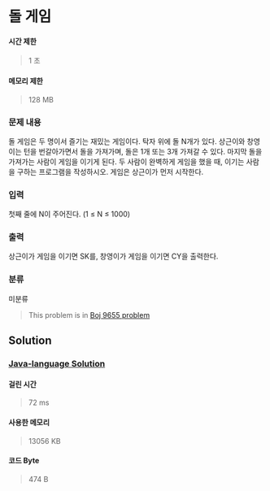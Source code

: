 # 돌 게임
#### 시간 제한
> 1 초
#### 메모리 제한
> 128 MB
### 문제 내용

돌 게임은 두 명이서 즐기는 재밌는 게임이다.
탁자 위에 돌 N개가 있다. 상근이와 창영이는 턴을 번갈아가면서 돌을 가져가며, 돌은 1개 또는 3개 가져갈 수 있다. 마지막 돌을 가져가는 사람이 게임을 이기게 된다.
두 사람이 완벽하게 게임을 했을 때, 이기는 사람을 구하는 프로그램을 작성하시오. 게임은 상근이가 먼저 시작한다.

### 입력

첫째 줄에 N이 주어진다. (1 ≤ N ≤ 1000)

### 출력

상근이가 게임을 이기면 SK를, 창영이가 게임을 이기면 CY을 출력한다.

### 분류
미분류
> This problem is in [Boj 9655 problem](https://www.acmicpc.net/problem/9655)

## Solution
### [Java-language Solution](./main.java)
#### 걸린 시간
> 72 ms
#### 사용한 메모리
> 13056 KB
#### 코드 Byte
> 474 B
